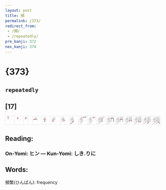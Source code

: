 ```yaml
---
layout: post
title: 頻
permalink: /373/
redirect_from:
 - /頻/
 - /repeatedly/
pre_kanji: 372
nex_kanji: 374
---
```


# {373}

## `repeatedly`

## [17]

<div class="stroke"><img src="../images/E9A0BB.png" /></div>

## Reading:

### On-Yomi: ヒン &mdash; Kun-Yomi: しき.りに

## Words:

頻繁(ひんぱん): frequency

